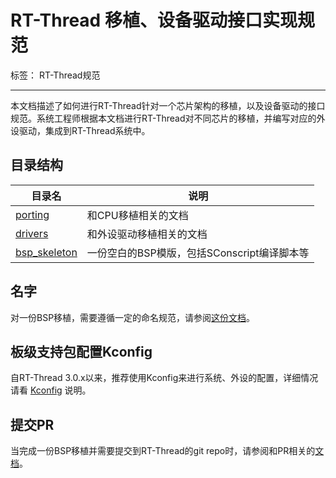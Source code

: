 # RT-Thread 移植、设备驱动接口实现规范

标签： RT-Thread规范

---

本文档描述了如何进行RT-Thread针对一个芯片架构的移植，以及设备驱动的接口规范。系统工程师根据本文档进行RT-Thread对不同芯片的移植，并编写对应的外设驱动，集成到RT-Thread系统中。

## 目录结构

| 目录名 | 说明 |
| ------ | ---- |
| [porting][1] | 和CPU移植相关的文档 |
| [drivers][2] | 和外设驱动移植相关的文档 |
| [bsp_skeleton][3] | 一份空白的BSP模版，包括SConscript编译脚本等 |

## 名字

对一份BSP移植，需要遵循一定的命名规范，请参阅[这份文档][4]。

## 板级支持包配置Kconfig

自RT-Thread 3.0.x以来，推荐使用Kconfig来进行系统、外设的配置，详细情况请看 [Kconfig][5] 说明。

## 提交PR

当完成一份BSP移植并需要提交到RT-Thread的git repo时，请参阅和PR相关的[文档][6]。


  [1]: porting/README.md
  [2]: drivers/README.md
  [3]: bsp_skeleton/
  [4]: name-specification.md
  [5]: README_Kconfig.md
  [6]: git_pr.md
